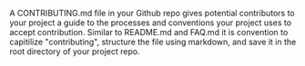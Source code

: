 A CONTRIBUTING.md file in your Github repo gives potential contributors to your project a guide to the processes and conventions your project uses to accept contribution. Similar to README.md and FAQ.md it is convention to capitilize "contributing", structure the file using markdown, and save it in the root directory of your project repo.